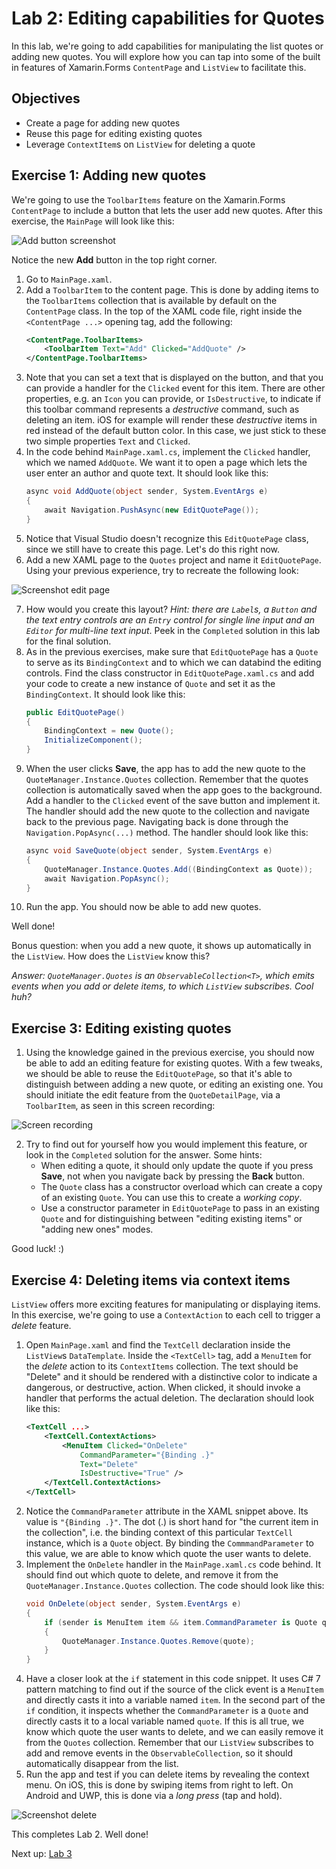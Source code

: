 # Lab 2: Editing capabilities for Quotes
In this lab, we're going to add capabilities for manipulating the list quotes or adding new quotes. You will explore how you can tap into some of the built in features of Xamarin.Forms `ContentPage` and `ListView` to facilitate this.
## Objectives
- Create a page for adding new quotes
- Reuse this page for editing existing quotes
- Leverage `ContextItem`s on `ListView` for deleting a quote

## Exercise 1: Adding new quotes
We're going to use the `ToolbarItems` feature on the Xamarin.Forms `ContentPage` to include a button that lets the user add new quotes. After this exercise, the `MainPage` will look like this:

![Add button screenshot](images/lab0201.png)

Notice the new **Add** button in the top right corner.

1. Go to `MainPage.xaml`.
2. Add a `ToolbarItem` to the content page. This is done by adding items to the `ToolbarItems` collection that is available by default on the `ContentPage` class. In the top of the XAML code file, right inside the `<ContentPage ...>` opening tag, add the following:
    ```xml
    <ContentPage.ToolbarItems>
        <ToolbarItem Text="Add" Clicked="AddQuote" />
    </ContentPage.ToolbarItems>
    ```
3. Note that you can set a text that is displayed on the button, and that you can provide a handler for the `Clicked` event for this item. There are other properties, e.g. an `Icon` you can provide, or `IsDestructive`, to indicate if this toolbar command represents a _destructive_ command, such as deleting an item. iOS for example will render these _destructive_ items in red instead of the default button color. In this case, we just stick to these two simple properties `Text` and `Clicked`.
4. In the code behind `MainPage.xaml.cs`, implement the `Clicked` handler, which we named `AddQuote`. We want it to open a page which lets the user enter an author and quote text. It should look like this:
    ```csharp
    async void AddQuote(object sender, System.EventArgs e)
	{
	    await Navigation.PushAsync(new EditQuotePage());
	}
    ```
5. Notice that Visual Studio doesn't recognize this `EditQuotePage` class, since we still have to create this page. Let's do this right now.
6. Add a new XAML page to the `Quotes` project and name it `EditQuotePage`. Using your previous experience, try to recreate the following look:

![Screenshot edit page](images/lab0202.png)

7. How would you create this layout? _Hint: there are `Label`s, a `Button` and the text entry controls are an `Entry` control for single line input and an `Editor` for multi-line text input_. Peek in the `Completed` solution in this lab for the final solution.
8. As in the previous exercises, make sure that `EditQuotePage` has a `Quote` to serve as its `BindingContext` and to which we can databind the editing controls. Find the class constructor in `EditQuotePage.xaml.cs` and add your code to create a new instance of `Quote` and set it as the `BindingContext`. It should look like this:
    ```csharp
	public EditQuotePage() 
	{
	    BindingContext = new Quote();
	    InitializeComponent();
	}
    ```
9. When the user clicks **Save**, the app has to add the new quote to the `QuoteManager.Instance.Quotes` collection. Remember that the quotes collection is automatically saved when the app goes to the background. Add a handler to the `Clicked` event of the save button and implement it. The handler should add the new quote to the collection and navigate back to the previous page. Navigating back is done through the `Navigation.PopAsync(...)` method. The handler should look like this:
    ```csharp
    async void SaveQuote(object sender, System.EventArgs e)
	{
        QuoteManager.Instance.Quotes.Add((BindingContext as Quote));
        await Navigation.PopAsync();
	}
    ```
10. Run the app. You should now be able to add new quotes.

Well done!

Bonus question: when you add a new quote, it shows up automatically in the `ListView`. How does the `ListView` know this?

_Answer: `QuoteManager.Quotes` is an `ObservableCollection<T>`, which emits events when you add or delete items, to which `ListView` subscribes. Cool huh?_

## Exercise 3: Editing existing quotes
1. Using the knowledge gained in the previous exercise, you should now be able to add an editing feature for existing quotes. With a few tweaks, we should be able to reuse the `EditQuotePage`, so that it's able to distinguish between adding a new quote, or editing an existing one. You should initiate the edit feature from the `QuoteDetailPage`, via a `ToolbarItem`, as seen in this screen recording:

![Screen recording](images/lab0203.gif)

2. Try to find out for yourself how you would implement this feature, or look in the `Completed` solution for the answer. Some hints:
    - When editing a quote, it should only update the quote if you press **Save**, not when you navigate back by pressing the **Back** button.
    - The `Quote` class has a constructor overload which can create a copy of an existing `Quote`. You can use this to create a _working copy_.
    - Use a constructor parameter in `EditQuotePage` to pass in an existing `Quote` and for distinguishing between "editing existing items" or "adding new ones" modes.

Good luck! :)

## Exercise 4: Deleting items via context items
`ListView` offers more exciting features for manipulating or displaying items. In this exercise, we're going to use a `ContextAction` to each cell to trigger a _delete_ feature.

1. Open `MainPage.xaml` and find the `TextCell` declaration inside the `ListView`s `DataTemplate`. Inside the `<TextCell>` tag, add a `MenuItem` for the _delete_ action to its `ContextItems` collection. The text should be "Delete" and it should be rendered with a distinctive color to indicate a dangerous, or destructive, action. When clicked, it should invoke a handler that performs the actual deletion. The declaration should look like this:
    ```xml
    <TextCell ...>
        <TextCell.ContextActions>
            <MenuItem Clicked="OnDelete"
                CommandParameter="{Binding .}" 
                Text="Delete" 
                IsDestructive="True" />
        </TextCell.ContextActions>
    </TextCell>
    ```
2. Notice the `CommandParameter` attribute in the XAML snippet above. Its value is `"{Binding .}"`. The dot (.) is short hand for "the current item in the collection", i.e. the binding context of this particular `TextCell` instance, which is a `Quote` object. By binding the `CommmandParameter` to this value, we are able to know which quote the user wants to delete.
3. Implement the `OnDelete` handler in the `MainPage.xaml.cs` code behind. It should find out which quote to delete, and remove it from the `QuoteManager.Instance.Quotes` collection. The code should look like this:
    ```csharp
    void OnDelete(object sender, System.EventArgs e)
	{
	    if (sender is MenuItem item && item.CommandParameter is Quote quote)
	    {
		    QuoteManager.Instance.Quotes.Remove(quote);
	    }
	}
    ```
4. Have a closer look at the `if` statement in this code snippet. It uses C# 7 pattern matching to find out if the source of the click event is a `MenuItem` and directly casts it into a variable named `item`. In the second part of the `if` condition, it inspects whether the `CommandParameter` is a `Quote` and directly casts it to a local variable named `quote`. If this is all true, we know which quote the user wants to delete, and we can easily remove it from the `Quotes` collection. Remember that our `ListView` subscribes to add and remove events in the `ObservableCollection`, so it should automatically disappear from the list.
5. Run the app and test if you can delete items by revealing the context menu. On iOS, this is done by swiping items from right to left. On Android and UWP, this is done via a _long press_ (tap and hold).

![Screenshot delete](images/lab0204.gif)

This completes Lab 2. Well done!

Next up: [Lab 3](../Lab03/readme.md)

